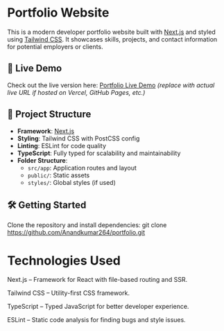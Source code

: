 # Portfolio Website

This is a modern developer portfolio website built with [Next.js](https://nextjs.org) and styled using [Tailwind CSS](https://tailwindcss.com). It showcases skills, projects, and contact information for potential employers or clients.

## 🚀 Live Demo

Check out the live version here: [Portfolio Live Demo](https://anandkumar264.github.io/portfolio) *(replace with actual live URL if hosted on Vercel, GitHub Pages, etc.)*

## 📁 Project Structure

- **Framework**: [Next.js](https://nextjs.org)
- **Styling**: Tailwind CSS with PostCSS config
- **Linting**: ESLint for code quality
- **TypeScript**: Fully typed for scalability and maintainability
- **Folder Structure**:
  - `src/app`: Application routes and layout
  - `public/`: Static assets
  - `styles/`: Global styles (if used)

## 🛠 Getting Started

Clone the repository and install dependencies:
git clone https://github.com/Anandkumar264/portfolio.git

Technologies Used
=======================================
Next.js – Framework for React with file-based routing and SSR.

Tailwind CSS – Utility-first CSS framework.

TypeScript – Typed JavaScript for better developer experience.

ESLint – Static code analysis for finding bugs and style issues.
